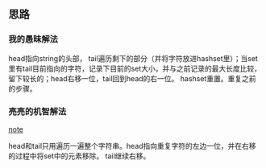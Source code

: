 ## 思路

### 我的愚昧解法
head指向string的头部， tail遍历剩下的部分（并将字符放进hashset里）；当set里有tail目前指向的字符，记录下目前的set大小，并与之前记录的最大长度比较，留下较长的；head右移一位，tail回到head的右一位。 hashset重置。重复之前的步骤。

### 亮亮的机智解法
[note](/image/nn.jpg)

head和tail只用遍历一遍整个字符串。head指向重复字符的左边一位，并在右移的过程中将set中的元素移除。 tail继续右移。


